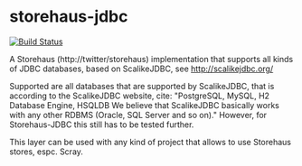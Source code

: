 # storehaus-jdbc

[![Build Status](https://travis-ci.org/AndreasPetter/storehaus-jdbc.svg?branch=master)](https://travis-ci.org/AndreasPetter/storehaus-jdbc)

A Storehaus (http://twitter/storehaus) implementation that supports all kinds of JDBC databases, based on ScalikeJDBC, see http://scalikejdbc.org/

Supported are all databases that are supported by ScalikeJDBC, that is according to the ScalikeJDBC website, cite:
"PostgreSQL, MySQL, H2 Database Engine, HSQLDB We believe that ScalikeJDBC basically works with any other RDBMS (Oracle, SQL Server and so on)."
However, for Storehaus-JDBC this still has to be tested further.

This layer can be used with any kind of project that allows to use Storehaus stores, espc. Scray.

